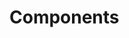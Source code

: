 <!-- Space: Projects -->
<!-- Parent: Siru -->
<!-- Title: Components Siru -->
<!-- Label: Siru -->
<!-- Label: Project -->
<!-- Label: Components -->
<!-- Include: disclaimer.md -->
<!-- Include: ac:toc -->

# Components
